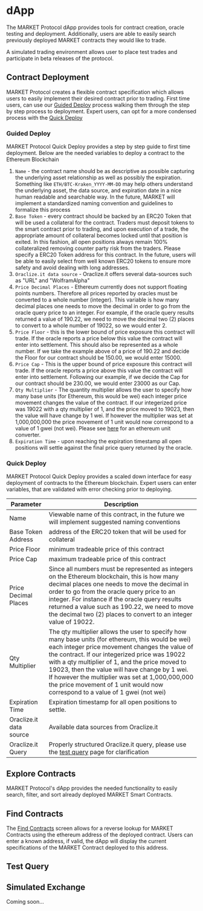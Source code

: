 # dApp

The MARKET Protocol dApp provides tools for contract creation, oracle testing and deployment. 
Additionally, users are able to easily search previously deployed MARKET contracts they would 
like to trade.

A simulated trading environment allows user to place test trades and participate in beta
releases of the protocol.

## Contract Deployment

MARKET Protocol creates a flexible contract specification which allows users to easily implement
their desired contract prior to trading.  First time users, can use our 
[Guided Deploy](https://dapp.marketprotocol.io/contract/deploy?mode=guided) process
walking them through the step by step process to deployment.  Expert users, can opt for a more
condensed process with the [Quick Deploy](https://dapp.marketprotocol.io/contract/deploy?mode=quick) 

### Guided Deploy

MARKET Protocol Quick Deploy provides a step by step guide to first time deployment.  Below are the needed variables
to deploy a contract to the Ethereum Blockchain

1. `Name` - the contract name should be as descriptive as possible capturing the underlying asset relationship as well as possibly the expiration. 
   Something like `ETH/BTC-Kraken_YYYY-MM-DD` may help others understand the underlying asset, the data source, and 
   expiration date in a nice human readable and searchable way.
   In the future, MARKET will implement a standardized naming convention and guidelines to formalize this process
2. `Base Token` - every contract should be backed by an ERC20 Token that will be used a collateral for the contract. Traders 
   must deposit tokens to the smart contract prior to trading, and upon execution of a trade, the appropriate amount of 
   collateral becomes locked until that position is exited. In this fashion, all open positions always remain 100% 
   collateralized removing counter party risk from the traders. Please specify a ERC20 Token address for this contract.
   In the future, users will be able to easily select from well known ERC20 tokens to ensure more safety and 
   avoid dealing with long addresses.
3. `Oraclize.it data source` - Oraclize.it offers several data-sources such as "URL" and "WolframAlpha"
4. `Price Decimal Places` - Ethereum currently does not support floating points numbers. Therefore all prices reported by 
   oracles must be converted to a whole number (integer). This variable is how many decimal places one needs to move 
   the decimal in order to go from the oracle query price to an integer. For example, if the oracle query results 
   returned a value of 190.22, we need to move the decimal two (2) places to convert to a whole number of 19022, 
   so we would enter 2. 
5. `Price Floor` - this is the lower bound of price exposure this contract will trade. If the oracle reports a price 
   below this value the contract will enter into settlement. This should also be represented as a whole number. 
   If we take the example above of a price of 190.22 and decide the Floor for our contract should be 150.00, 
   we would enter 15000.
6. `Price Cap` - This is the upper bound of price exposure this contract will trade. If the oracle reports a price above this value 
   the contract will enter into settlement. Following our example, if we decide the Cap for our contract 
   should be 230.00, we would enter 23000 as our Cap.  
7. `Qty Multiplier` - The quantity multiplier allows the user to specify how many base units (for Ethereum, this would be wei) each integer 
   price movement changes the value of the contract. If our integerized price was 19022 with a qty multiplier of 1, 
   and the price moved to 19023, then the value will have change by 1 wei. If however the multiplier was set at 
   1,000,000,000 the price movement of 1 unit would now correspond to a value of 1 gwei (not wei). 
   Please see [here](https://etherconverter.online/) for an ethereum unit converter.
8. `Expiration Time` - upon reaching the expiration timestamp all open positions will settle against the final 
   price query returned by the oracle.

   
### Quick Deploy

MARKET Protocol Quick Deploy provides a scaled down interface for easy deployment of contracts to the 
Ethereum blockchain.  Expert users can enter variables, that are validated with error checking prior
to deploying.

Parameter | Description
--------- |  -----------
Name | Viewable name of this contract, in the future we will implement suggested naming conventions 
Base Token Address | address of the ERC20 token that will be used for collateral
Price Floor | minimum tradeable price of this contract
Price Cap | maximum tradeable price of this contract
Price Decimal Places | Since all numbers must be represented as integers on the Ethereum blockchain, this is how many decimal places one needs to move the decimal in order to go from the oracle query price to an integer. For instance if the oracle query results returned a value such as 190.22, we need to move the decimal two (2) places to convert to an integer value of 19022.
Qty Multiplier | The qty multiplier allows the user to specify how many base units (for ethereum, this would be wei) each integer price movement changes the value of the contract. If our integerized price was 19022 with a qty multiplier of 1, and the price moved to 19023, then the value will have change by 1 wei. If however the multiplier was set at 1,000,000,000 the price movement of 1 unit would now correspond to a value of 1 gwei (not wei)
Expiration Time |  Expiration timestamp for all open positions to settle.
Oraclize.it data source |  Available data sources from Oraclize.it
Oraclize.it Query |  Properly structured Oraclize.it query, please use the [test query](http://dapp.marketprotocol.io/test) page for clarification


## Explore Contracts

MARKET Protocol's dApp provides the needed functionality to easily search, filter, and sort already deployed
MARKET Smart Contracts.  

## Find Contracts

The [Find Contracts](https://dapp.marketprotocol.io/contract/find) screen allows for a reverse lookup
for MARKET Contracts using the ethereum address of the deployed contract.  Users can enter
a known address, if valid, the dApp will display the current specifications of the MARKET Contract
deployed to this address.

## Test Query 

## Simulated Exchange

Coming soon...
